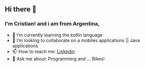 ## Hi there 👋
### I'm Cristian! and i am from **Argentina**,

- 🌱 I’m currently learning the kotlin language
- 👯 I’m looking to collaborate on a mobiles applications || Java applications
- 📫 How to reach me: [Linkedin](https://www.linkedin.com/in/cristian-gabriel-granero/)
- 💬 Ask me about: Programming and ... Bikes!

<!--
**cristiangranero90/cristiangranero90** is a ✨ _special_ ✨ repository because its `README.md` (this file) appears on your GitHub profile.

Here are some ideas to get you started:

- 🔭 I’m currently working on ...
- 🌱 I’m currently learning ...
- 👯 I’m looking to collaborate on ...
- 🤔 I’m looking for help with ...
- 💬 Ask me about ...
- 📫 How to reach me: ...
- 😄 Pronouns: ...
- ⚡ Fun fact: ...
-->
